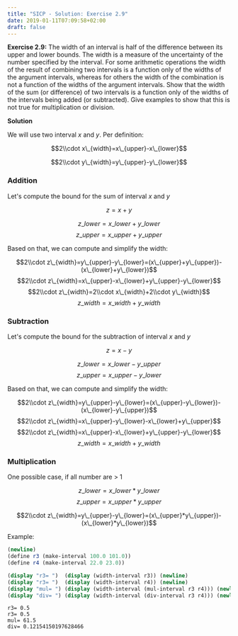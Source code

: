 ```yaml
---
title: "SICP - Solution: Exercise 2.9"
date: 2019-01-11T07:09:58+02:00
draft: false
---
```


**Exercise 2.9:** The width of an interval is half of the difference between its upper and lower bounds. The width is a measure of the uncertainty of the number specified by the interval. For some arithmetic operations the width of the result of combining two intervals is a function only of the widths of the argument intervals, whereas for others the width of the combination is not a function of the widths of the argument intervals. Show that the width of the sum (or difference) of two intervals is a function only of the widths of the intervals being added (or subtracted). Give examples to show that this is not true for multiplication or division.

**Solution**

We will use two interval $x$ and $y$. Per definition:

$$2\\cdot x\_{width}=x\_{upper}-x\_{lower}$$

$$2\\cdot y\_{width}=y\_{upper}-y\_{lower}$$

### Addition

Let's compute the bound for the sum of interval $x$ and $y$

$$z = x + y$$

$$z\_{lower}=x\_{lower}+y\_{lower}$$
$$z\_{upper}=x\_{upper}+y\_{upper}$$

Based on that, we can compute and simplify the width:

$$2\\cdot z\_{width}=y\_{upper}-y\_{lower}=(x\_{upper}+y\_{upper})-(x\_{lower}+y\_{lower})$$
$$2\\cdot z\_{width}=x\_{upper}-x\_{lower}+y\_{upper}-y\_{lower}$$
$$2\\cdot z\_{width}=2\\cdot x\_{width}+2\\cdot y\_{width}$$
$$z\_{width}=x\_{width}+y\_{width}$$

### Subtraction

Let's compute the bound for the subtraction of interval $x$ and $y$

$$z = x - y$$

$$z\_{lower}=x\_{lower}-y\_{upper}$$
$$z\_{upper}=x\_{upper}-y\_{lower}$$

Based on that, we can compute and simplify the width:

$$2\\cdot z\_{width}=y\_{upper}-y\_{lower}=(x\_{upper}-y\_{lower})-(x\_{lower}-y\_{upper})$$
$$2\\cdot z\_{width}=x\_{upper}-y\_{lower}-x\_{lower}+y\_{upper}$$
$$2\\cdot z\_{width}=x\_{upper}-x\_{lower}+y\_{upper}-y\_{lower}$$
$$z\_{width}=x\_{width}+y\_{width}$$

### Multiplication

One possible case, if all number are > 1

$$z\_{lower}=x\_{lower}*y\_{lower}$$
$$z\_{upper}=x\_{upper}*y\_{upper}$$

$$2\\cdot z\_{width}=y\_{upper}-y\_{lower}=(x\_{upper}*y\_{upper})-(x\_{lower}*y\_{lower})$$

Example:

```scheme
(newline)
(define r3 (make-interval 100.0 101.0))
(define r4 (make-interval 22.0 23.0))

(display "r3= ")  (display (width-interval r3)) (newline)
(display "r3= ")  (display (width-interval r4)) (newline)
(display "mul= ") (display (width-interval (mul-interval r3 r4))) (newline)
(display "div= ") (display (width-interval (div-interval r3 r4))) (newline)
```

```
r3= 0.5
r3= 0.5
mul= 61.5
div= 0.12154150197628466
```
